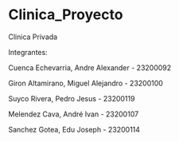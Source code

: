 # Clinica_Proyecto
Clinica Privada


Integrantes:

  Cuenca Echevarria, Andre Alexander - 23200092

  Giron Altamirano, Miguel Alejandro - 23200100

  Suyco Rivera, Pedro Jesus - 23200119 

  Melendez Cava, André Ivan - 23200107

  Sanchez Gotea, Edu Joseph - 23200114

